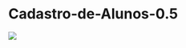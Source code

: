 # Cadastro-de-Alunos-0.5
[![](https://mermaid.ink/img/pako:eNqVkk1O5DAQha9S8pq-QBYjQYeGZkBCwAYlLAq70m0R26FsNxoQhxnNYg4wmhP0xcZ2En4kNpNVnLz66r1yvQjpFIlKdL17klvkADd1ayE9h83lLdyjfbiDxeIbHDVXhAoMgXQG0MPA2ko9oPbQRbv_vf9LHhA8MRmQrFGhvxtRR4WwbM61DwiKgOkxaq-DSxhkhGjgPlETR2pn0ZANDpQDHHotMeidm0jLQqqbZeIzKI0bRlOQV-_IrwrrUnjc1OTJ7ly_IwaX40mXqxUqN7s9LtLV1EPu_yi9yVR6z5mUo3ZVtCfNCp8L8KOjJfrCjn42cVLUp80NpTnwW9xep_Y0t_8IXn_y27GzYUFWVbC2gbhDSdP8fNz_ZD33WZfis7mPzFcReDIzKj0Q6AzBlOhX-oXjMTM_GTktrO_N4cDZSpj1Li2AG7OudM7wnEY4VZ79Z404EIbYoFZpE18yoxVhS4ZaUaVXRR3GPrSita9JijG46x9WiipwpAPBLm62ouqw9-kUB4WB6vEe3r6SSpvBF-Oul5V__QexlQb7?type=png)](https://mermaid.live/edit#pako:eNqVkk1O5DAQha9S8pq-QBYjQYeGZkBCwAYlLAq70m0R26FsNxoQhxnNYg4wmhP0xcZ2En4kNpNVnLz66r1yvQjpFIlKdL17klvkADd1ayE9h83lLdyjfbiDxeIbHDVXhAoMgXQG0MPA2ko9oPbQRbv_vf9LHhA8MRmQrFGhvxtRR4WwbM61DwiKgOkxaq-DSxhkhGjgPlETR2pn0ZANDpQDHHotMeidm0jLQqqbZeIzKI0bRlOQV-_IrwrrUnjc1OTJ7ly_IwaX40mXqxUqN7s9LtLV1EPu_yi9yVR6z5mUo3ZVtCfNCp8L8KOjJfrCjn42cVLUp80NpTnwW9xep_Y0t_8IXn_y27GzYUFWVbC2gbhDSdP8fNz_ZD33WZfis7mPzFcReDIzKj0Q6AzBlOhX-oXjMTM_GTktrO_N4cDZSpj1Li2AG7OudM7wnEY4VZ79Z404EIbYoFZpE18yoxVhS4ZaUaVXRR3GPrSita9JijG46x9WiipwpAPBLm62ouqw9-kUB4WB6vEe3r6SSpvBF-Oul5V__QexlQb7)
